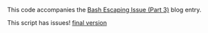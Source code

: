 This code accompanies the
[Bash Escaping Issue (Part 3)](https://www.extrema.is/blog/2021/04/15/bash-escaping-issue-part-3)
blog entry.

This script has issues!
[final version](../2021-04-19-abort-transformation)
